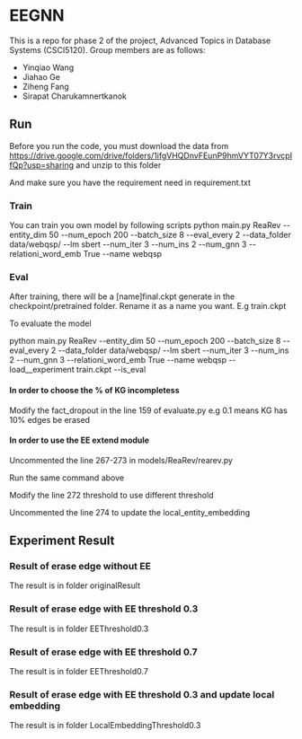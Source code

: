 # EEGNN

This is a repo for phase 2 of the project, Advanced Topics in Database Systems (CSCI5120). Group members are as follows:
- Yinqiao Wang
- Jiahao Ge
- Ziheng Fang
- Sirapat Charukamnertkanok

## Run
Before you run the code, you must download the data from https://drive.google.com/drive/folders/1ifgVHQDnvFEunP9hmVYT07Y3rvcpIfQp?usp=sharing
and unzip to this folder

And make sure you have the requirement need in requirement.txt


### Train
You can train you own model by following scripts
python main.py ReaRev --entity_dim 50 --num_epoch 200 --batch_size 8 --eval_every 2 --data_folder data/webqsp/ --lm sbert --num_iter 3 --num_ins 2 --num_gnn 3 --relationi_word_emb True --name webqsp

### Eval
After training, there will be a [name]final.ckpt generate in the checkpoint/pretrained folder. Rename it as a name you want. E.g train.ckpt

To evaluate the model

python main.py ReaRev --entity_dim 50 --num_epoch 200 --batch_size 8 --eval_every 2 --data_folder data/webqsp/ --lm sbert --num_iter 3 --num_ins 2 --num_gnn 3 --relationi_word_emb True --name webqsp --load__experiment train.ckpt --is_eval

#### In order to choose the % of KG incompletess
Modify the fact_dropout in the line 159 of evaluate.py 
e.g 0.1 means KG has 10% edges be erased

#### In order to use the EE extend module
Uncommented the line 267-273 in models/ReaRev/rearev.py

Run the same command above 

Modify the line 272 threshold to use different threshold

Uncommented the line 274 to update the local_entity_embedding

## Experiment Result
### Result of erase edge without EE
The result is in folder originalResult

### Result of erase edge with EE threshold 0.3
The result is in folder EEThreshold0.3

### Result of erase edge with EE threshold 0.7
The result is in folder EEThreshold0.7

### Result of erase edge with EE threshold 0.3 and update local embedding
The result is in folder LocalEmbeddingThreshold0.3
